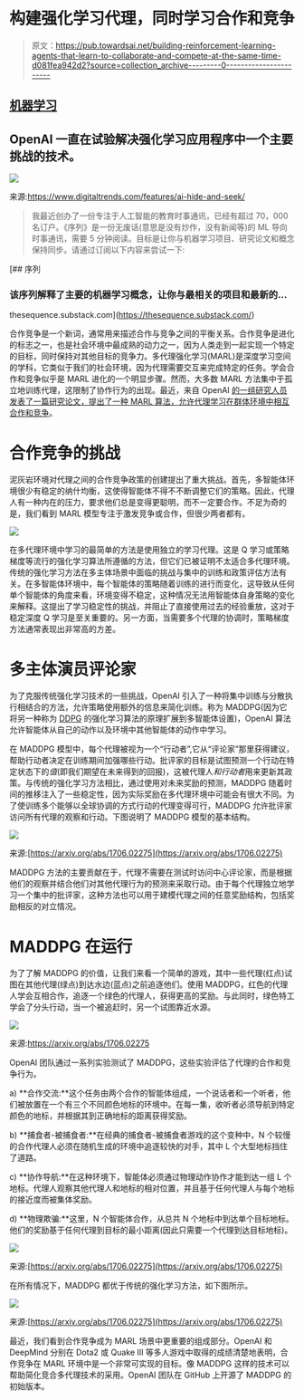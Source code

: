 # 构建强化学习代理，同时学习合作和竞争

> 原文：<https://pub.towardsai.net/building-reinforcement-learning-agents-that-learn-to-collaborate-and-compete-at-the-same-time-d081fea942d2?source=collection_archive---------0----------------------->

## [机器学习](https://towardsai.net/p/category/machine-learning)

## OpenAI 一直在试验解决强化学习应用程序中一个主要挑战的技术。

![](img/b8b43c191967e2dc3722eebfe8e4c134.png)

来源:https://www.digitaltrends.com/features/ai-hide-and-seek/

> 我最近创办了一份专注于人工智能的教育时事通讯，已经有超过 70，000 名订户。《序列》是一份无废话(意思是没有炒作，没有新闻等)的 ML 导向时事通讯，需要 5 分钟阅读。目标是让你与机器学习项目、研究论文和概念保持同步。请通过订阅以下内容来尝试一下:

[](https://thesequence.substack.com/) [## 序列

### 该序列解释了主要的机器学习概念，让你与最相关的项目和最新的…

thesequence.substack.com](https://thesequence.substack.com/) 

合作竞争是一个新词，通常用来描述合作与竞争之间的平衡关系。合作竞争是进化的标志之一，也是社会环境中最成熟的动力之一，因为人类走到一起实现一个特定的目标，同时保持对其他目标的竞争力。多代理强化学习(MARL)是深度学习空间的学科，它类似于我们的社会环境，因为代理需要交互来完成特定的任务。学会合作和竞争似乎是 MARL 进化的一个明显步骤。然而，大多数 MARL 方法集中于孤立地训练代理，这限制了协作行为的出现。最近，来自 OpenAI [的一组研究人员发表了一篇研究论文，提出了一种 MARL 算法，允许代理学习在群体环境中相互合作和竞争](https://arxiv.org/abs/1706.02275)。

# 合作竞争的挑战

泥灰岩环境对代理之间的合作竞争政策的创建提出了重大挑战。首先，多智能体环境很少有稳定的纳什均衡，这使得智能体不得不不断调整它们的策略。因此，代理人有一种内在的压力，要求他们总是变得更聪明，而不一定要合作。不足为奇的是，我们看到 MARL 模型专注于激发竞争或合作，但很少两者都有。

![](img/fedcb6a89f5c71fbafb00bec79baf8fc.png)

在多代理环境中学习的最简单的方法是使用独立的学习代理。这是 Q 学习或策略梯度等流行的强化学习算法所遵循的方法，但它们已被证明不太适合多代理环境。传统的强化学习方法在多主体场景中面临的挑战与集中的训练和政策评估方法有关。在多智能体环境中，每个智能体的策略随着训练的进行而变化，这导致从任何单个智能体的角度来看，环境变得不稳定，这种情况无法用智能体自身策略的变化来解释。这提出了学习稳定性的挑战，并阻止了直接使用过去的经验重放，这对于稳定深度 Q 学习是至关重要的。另一方面，当需要多个代理的协调时，策略梯度方法通常表现出非常高的方差。

# 多主体演员评论家

为了克服传统强化学习技术的一些挑战，OpenAI 引入了一种将集中训练与分散执行相结合的方法，允许策略使用额外的信息来简化训练。称为 MADDPG(因为它将另一种称为 [DDPG](https://arxiv.org/abs/1509.02971) 的强化学习算法的原理扩展到多智能体设置)，OpenAI 算法允许智能体从自己的动作以及环境中其他智能体的动作中学习。

在 MADDPG 模型中，每个代理被视为一个“行动者”,它从“评论家”那里获得建议，帮助行动者决定在训练期间加强哪些行动。批评家的目标是试图预测一个行动在特定状态下的*值*(即我们期望在未来得到的回报)，这被代理人*和行动者*用来更新其政策。与传统的强化学习方法相比，通过使用对未来奖励的预测，MADDPG 随着时间的推移注入了一些稳定性，因为实际奖励在多代理环境中可能会有很大不同。为了使训练多个能够以全球协调的方式行动的代理变得可行，MADDPG 允许批评家访问所有代理的观察和行动。下图说明了 MADDPG 模型的基本结构。

![](img/88dadeaff314f1527c3f7849951b2d2d.png)

来源:[https://arxiv.org/abs/1706.02275](https://arxiv.org/abs/1706.02275)

MADDPG 方法的主要贡献在于，代理不需要在测试时访问中心评论家，而是根据他们的观察并结合他们对其他代理行为的预测来采取行动。由于每个代理独立地学习一个集中的批评家，这种方法也可以用于建模代理之间的任意奖励结构，包括奖励相反的对立情况。

# MADDPG 在运行

为了了解 MADDPG 的价值，让我们来看一个简单的游戏，其中一些代理(红点)试图在其他代理(绿点)到达水边(蓝点)之前追逐他们。使用 MADDPG，红色的代理人学会互相合作，追逐一个绿色的代理人，获得更高的奖励。与此同时，绿色特工学会了分头行动，当一个被追赶时，另一个试图靠近水源。

![](img/522b72dfb152306fcd5a2f878060e4ff.png)

来源:https://arxiv.org/abs/1706.02275

OpenAI 团队通过一系列实验测试了 MADDPG，这些实验评估了代理的合作和竞争行为。

a) **合作交流:**这个任务由两个合作的智能体组成，一个说话者和一个听者，他们被放置在一个有三个不同颜色地标的环境中。在每一集，收听者必须导航到特定颜色的地标，并根据其到正确地标的距离获得奖励。

b) **捕食者-被捕食者:**在经典的捕食者-被捕食者游戏的这个变种中，N 个较慢的合作代理人必须在随机生成的环境中追逐较快的对手，其中 L 个大型地标挡住了道路。

c) **协作导航:**在这种环境下，智能体必须通过物理动作协作才能到达一组 L 个地标。代理人观察其他代理人和地标的相对位置，并且基于任何代理人与每个地标的接近度而被集体奖励。

d) **物理欺骗:**这里，N 个智能体合作，从总共 N 个地标中到达单个目标地标。他们的奖励基于任何代理到目标的最小距离(因此只需要一个代理到达目标地标)。

![](img/24e84dd152b081c0715eea2adcd68565.png)

来源:[https://arxiv.org/abs/1706.02275](https://arxiv.org/abs/1706.02275)

在所有情况下，MADDPG 都优于传统的强化学习方法，如下图所示。

![](img/1a13ce8bebd9d323563df48e31d81291.png)

来源:[https://arxiv.org/abs/1706.02275](https://arxiv.org/abs/1706.02275)

最近，我们看到合作竞争成为 MARL 场景中更重要的组成部分。OpenAI 和 DeepMind 分别在 Dota2 或 Quake III 等多人游戏中取得的成绩清楚地表明，合作竞争在 MARL 环境中是一个非常可实现的目标。像 MADDPG 这样的技术可以帮助简化竞合多代理技术的采用。OpenAI 团队在 GitHub 上开源了 MADDPG 的初始版本。